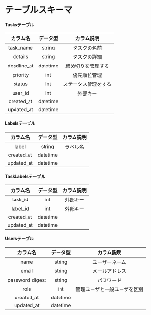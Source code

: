 # テーブルスキーマ

#### Tasksテーブル
|カラム名|データ型|カラム説明|
|:---:|:---:|:---:|
|task_name|string|タスクの名前|
|details|string|タスクの詳細|
|deadline_at|datetime|締め切りを管理する|
|priority|int|優先順位管理|
|status|int|ステータス管理をする|
|user_id|int|外部キー|
|created_at|datetime| |
|updated_at|datetime| |

#### Labelsテーブル
|カラム名|データ型|カラム説明|
|:---:|:---:|:---:|
|label|string|ラベル名|
|created_at|datetime| |
|updated_at|datetime| |

#### TaskLabelsテーブル
|カラム名|データ型|カラム説明|
|:---:|:---:|:---:|
|task_id|int|外部キー|
|label_id|int|外部キー|
|created_at|datetime| |
|updated_at|datetime| |

#### Usersテーブル
|カラム名|データ型|カラム説明|
|:---:|:---:|:---:|
|name|string|ユーザーネーム|
|email|string|メールアドレス|
|password_digest|string|パスワード|
|role|int|管理ユーザと一般ユーザを区別|
|created_at|datetime| |
|updated_at|datetime| |
